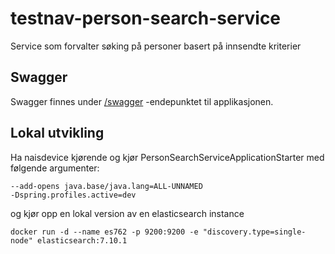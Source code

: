 # testnav-person-search-service

Service som forvalter søking på personer basert på innsendte kriterier

## Swagger

Swagger finnes under [/swagger](https://testnav-person-search-service.intern.dev.nav.no/swagger)
-endepunktet til applikasjonen.

## Lokal utvikling

Ha naisdevice kjørende og kjør PersonSearchServiceApplicationStarter med følgende argumenter:
```
--add-opens java.base/java.lang=ALL-UNNAMED
-Dspring.profiles.active=dev
```

og kjør opp en lokal version av en elasticsearch instance
```
docker run -d --name es762 -p 9200:9200 -e "discovery.type=single-node" elasticsearch:7.10.1
```
